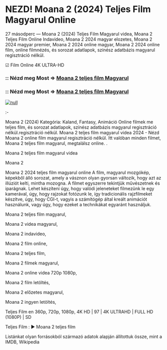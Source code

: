# NEZD! Moana 2 (2024) Teljes Film Magyarul Online

27 másodperc — Moana 2 (2024) Teljes Film Magyarul videa, Moana 2 Teljes Film Online Indavideo, Moana 2 2024 magyar elozetes, Moana 2 2024 magyar premier, Moana 2 2024 online magyar, Moana 2 2024 online film, online filmnézés, és sorozat adatlapok, színész adatbázis magyarul regisztráció nélkül.

☑ Film Online 4K ULTRA-HD

### :: Nézd meg Most => [Moana 2 teljes film Magyarul](https://t.co/lIuTbfix1j)

### :: Nézd meg Most => [Moana 2 teljes film Magyarul](https://t.co/lIuTbfix1j)

[![null](https://static.wixstatic.com/media/855a25_043b5abeb4ae4d35ac003198e7fe56ed~mv2.gif)](https://t.co/lIuTbfix1j)

:-

Moana 2 (2024) Kategória: Kaland, Fantasy, Animáció Online filmek me teljes film, és sorozat adatlapok, színész adatbázis magyarul regisztráció nélkül.regisztráció nélkül. Moana 2 teljes film magyarul videa 2024 - Nézd Moana 2 online film magyarul regisztráció nélkül. Itt valóban minden filmet, Moana 2 teljes film magyarul, megtalálsz online.
.

Moana 2 teljes film magyarul videa

Moana 2

Moana 2 2024 teljes film magyarul online A film, magyarul mozgókép, képekből álló sorozat, amely a vásznon olyan gyorsan változik, hogy azt az illúziót kelti, mintha mozogna. A filmet egyszerre tekintjük művészetnek és iparágnak. Lehet készíteni úgy, hogy valódi jeleneteket filmezünk le egy kamerával, úgy, hogy rajzokat fotózunk le, így tradicionális rajzfilmeket készítve, úgy, hogy CGI-t, vagyis a számítógép által kreált animációt használunk, vagy úgy, hogy ezeket a technikákat egyaránt használjuk.

Moana 2 teljes film magyarul,

Moana 2 videa magyarul,

Moana 2 indavideo,

Moana 2 film online,

Moana 2 teljes film,

Moana 2 filmek magyarul,

Moana 2 online videa 720p 1080p,

Moana 2 film letöltés,

Moana 2 előzetes magyarul,

Moana 2 ingyen letöltés,

Teljes Film en 360p, 720p, 1080p, 4K HD | 97 | 4K ULTRAHD | FULL HD (1080P) | SD

Teljes Film : ► Moana 2 teljes film

Listánkat olyan forrásokból származó adatok alapján állítottuk össze, mint a IMDB, Wikipedia
